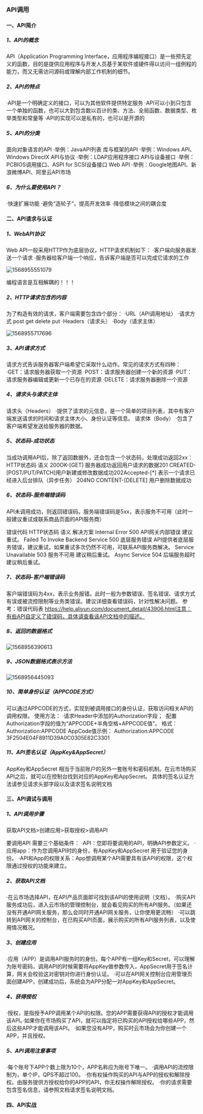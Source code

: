 ### API调用

#### 一、API简介

##### 1、API的概念

API（Application Programming Interface，应用程序编程接口）是一些预先定义的函数，目的是提供应用程序与开发人员基于某软件或硬件得以访问一组例程的能力，而又无需访问源码或理解内部工作机制的细节。

##### 2、API的特点

·API是一个明确定义的接口，可以为其他软件提供特定服务
·API可以小到只包含一个单独的函数，也可以大到包含数以百计的类、方法、全局函数、数据类型、枚举类型和常量等
·API的实现可以是私有的，也可以是开源的

##### 5、API的分类

面向对象语言的API
·举例：JavaAPI列表
库与框架的API
·举例：Windows API、Windows DirectX
API与协议
·举例：LDAP应用程序接口
API与设备接口
·举例：PCBIOS调用接口、ASPI for SCSI设备接口
Web API
·举例：Google地图API、新浪微博API、阿里云API市场

##### 6、为什么要使用API？

·快速扩展功能
·避免“造轮子”，提高开发效率
·降低模块之间的耦合度

#### 二、API请求与认证

##### 1、WebAPI协议

Web API一般采用HTTP作为底层协议，HTTP请求机制如下：
·客户端向服务器发送一个请求
·服务器给客户端一个响应，告诉客户端是否可以完成它请求的工作

![1568955551079](C:\Users\Administrator\AppData\Roaming\Typora\typora-user-images\1568955551079.png)

编程语言是互相解耦的！！！

##### 2、HTTP请求包含的内容

为了构造有效的请求，客户端需要包含四个部分：
·URL（API调用地址）
·请求方式 post get delete put
·Headers（请求头）
·Body（请求主体）

![1568955717696](C:\Users\Administrator\AppData\Roaming\Typora\typora-user-images\1568955717696.png)

##### 3、API请求方式

请求方式告诉服务器客户端希望它采取什么动作。常见的请求方式有四种：
·GET：请求服务器获取一个资源
·POST：请求服务器创建一个新的资源
·PUT：请求服务器编辑或更新一个已存在的资源
·DELETE：请求服务器删除一个资源

##### 4、请求头与请求主体

请求头（Headers）
·提供了请求的元信息，是一个简单的项目列表，其中有客户端发送请求的时间和请求主体大小、身份认证等信息。
请求体（Body）
·包含了客户端希望发送给服务器的数据。

##### 5、状态码-成功状态

当成功调用API后，除了返回数据外，还会包含一个状态码，处理成功返回2xx：
HTTP状态码              语义
200OK-[GET]              服务器成功返回用户请求的数据201 CREATED-[POST/PUT/PATCH]用户新建或修改数据成功202Accepted-[*]          表示一个请求已经进入后台排队（异步任务）
204NO CONTENT-[DELETE]        用户删除数据成功

##### 6、状态码-服务端错误码

API未调用成功，则返回错误码。服务端错误码是5xx，表示服务不可用（此时一般建议重试或联系商品页面的API服务商）

错误代码              HTTP状态码      语义    解决方案
Internal Error         500                API网关内部错误        建议重试。
Failed To Invoke Backend Service   500           底层服务错误 API提供者底层服务错误，建议重试，如果重试多次仍然不可用，可联系API服务商解决。 
Service Unavailable           503         服务不可用           建议稍后重试。
Async Service          504       后端服务超时         建议稍后重试。

##### 7、状态码-客户端错误码

客户端错误码为4xx，表示业务报错。此时一般为参数错误、签名错误、请求方式有误或被流控限制等业务类错误。建议详细查看错误码，针对性解决问题。
参考：错误代码表 https://help.aliyun.com/document_detail/43906.html注意：有些API自定义了错误码，具体请查看该API文档中的描述。

##### 8、返回的数据格式

![1568956390613](C:\Users\Administrator\AppData\Roaming\Typora\typora-user-images\1568956390613.png)

##### 9、JSON数据格式表示方法

![1568956445093](C:\Users\Administrator\AppData\Roaming\Typora\typora-user-images\1568956445093.png)

##### 10、简单身份认证（APPCODE方式）

可以通过APPCODE的方式，实现到被调用接口的身份认证，获取访问相关API的调用权限。
使用方法：
·请求Header中添加的Authorization字段；
·配置Authorization字段的值为“APPCODE+半角空格+APPCODE值"。
格式：
Authorization:APPCODE AppCode值示例：
Authorization:APPCODE 3F2504E04F8911D39A0C0305E82C3301

##### 11、API签名认证（AppKey&AppSecret）

AppKey和AppSecret 相当于当前账户的另外一套账号和密码机制。在云市场购买API之后，就可以在控制台找到对应的AppKey和AppSecret。
具体的签名认证方法请参见请求头部字段以及请求签名说明文档

#### 三、API调试与调用

##### 1、API调用步骤

获取API文档>创建应用>获取授权>调用APl

要调用API 需要三个基础条件：
·API：您即将要调用的API，明确API参数定义。
·应用app：作为您调用API时的身份，有AppKey和AppSecret 用于验证您的身份。
·API和App的权限关系：App想调用某个API需要具有该API的权限，这个权限通过授权的功能来建立。

##### 2、获取API文档

·在云市场选择API，在API产品页面即可找到该API的使用说明（文档）。
·购买API服务成功后，进入云市场的管理控制台，就会看见购买的所有API服务。（如果还没有开通API网关服务，那么会同时开通API网关服务，让你使用更流畅）
·可以跳转到API网关的控制台，在已购买API页面，展示购买的所有API服务列表，以及使用情况概况。

##### 3、创建应用

·应用（APP）是调用API服务时的身份。每个APP有一组Key和Secret，可以理解为账号密码，调用API的时候需要将AppKey做参数传入，AppSecret用于签名计算，网关会校验这对密钥对你进行身份认证。
·可以在API网关控制台应用管理页面创建APP，创建成功后，系统会为APP分配一对AppKey和AppSecret。

##### 4、获得授权

·授权，是指授予APP调用某个API的权限。您的APP需要获得API的授权才能调用该API。·如果你在市场购买了API，就可以指定将已购买的API授权给哪些APP，然后这些APP才能调用该API。
·如果您没有APP，购买时云市场会为你创建一个APP，并且授权。

##### 5、API调用注意事项

·每个账号下APP个数上限为10个，APP名称应为账号下唯一。
·调用API的流控限制为，单个IP，QPS不超过100。
·你有权操作购买的API与APP的授权和解除授权。由服务提供方授权给你的APP的API，你无权操作解除授权。
·你的请求需要包含签名信息，请参照文档请求签名说明文档。

#### 四、API实战



